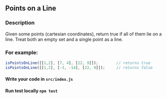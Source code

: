 ## Points on a Line

### Description
Given some points (cartesian coordinates), return true if all of them lie on a line.
Treat both an empty set and a single point as a line.

### For example:
```js
isPointsOnLine([[1,2], [7, 4], [22, 9]]);        // returns true
isPointsOnLine([[1,2], [-3, -14], [22, 9]]);     // returns false
```
#### Write your code in `src/index.js`
#### Run test locally `npm test`
